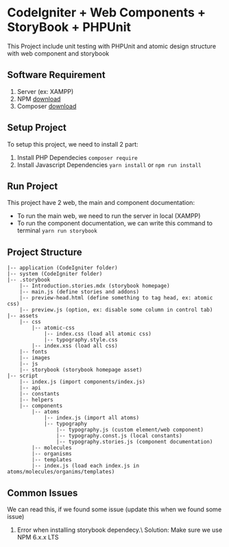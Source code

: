 # CodeIgniter + Web Components + StoryBook + PHPUnit
This Project include unit testing with PHPUnit and atomic design structure with web component and storybook

## Software Requirement
1. Server (ex: XAMPP) 
2. NPM [download](https://nodejs.org/en/download/)
3. Composer [download](https://getcomposer.org/download/)

## Setup Project
To setup this project, we need to install 2 part:
1. Install PHP Dependecies
`composer require`
2. Install Javascript Dependencies
`yarn install` or `npm run install`

## Run Project
This project have 2 web, the main and component documentation:
- To run the main web, we need to run the server in local (XAMPP)
- To run the component documentation, we can write this command to terminal `yarn run storybook`

## Project Structure

	|-- application (CodeIgniter folder)
	|-- system (CodeIgniter folder)
	|-- .storybook
		|-- Introduction.stories.mdx (storybook homepage)
		|-- main.js (define stories and addons)
		|-- preview-head.html (define something to tag head, ex: atomic css)
		|-- preview.js (option, ex: disable some column in control tab)
	|-- assets
		|-- css
			|-- atomic-css
				|-- index.css (load all atomic css)
				|-- typography.style.css
			|-- index.xss (load all css)
		|-- fonts
		|-- images
		|-- js
		|-- storybook (storybook homepage asset)
	|-- script
		|-- index.js (import components/index.js)
		|-- api
		|-- constants
		|-- helpers
		|-- components
			|-- atoms
				|-- index.js (import all atoms)
				|-- typography
					|-- typography.js (custom element/web component)
					|-- typography.const.js (local constants)
					|-- typography.stories.js (component documentation)
			|-- molecules
			|-- organisms
			|-- templates
			|-- index.js (load each index.js in atoms/molecules/organims/templates)
				

## Common Issues
We can read this, if we found some issue (update this when we found some issue)
1. Error when installing storybook dependecy.\ Solution: Make sure we use NPM 6.x.x LTS
